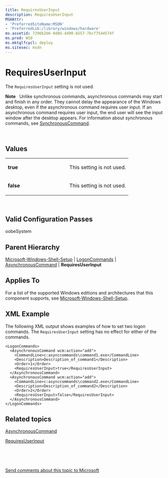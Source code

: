 ```yaml
---
title: RequiresUserInput
description: RequiresUserInput
MSHAttr:
- 'PreferredSiteName:MSDN'
- 'PreferredLib:/library/windows/hardware'
ms.assetid: 7296b2b6-9d8d-4d90-b557-7bcf7544574f
ms.prod: W10
ms.mktglfcycl: deploy
ms.sitesec: msdn
---
```


# RequiresUserInput


The `RequiresUserInput` setting is not used.

**Note**  
Unlike synchronous commands, asynchronous commands may start and finish in any order. They cannot delay the appearance of the Windows desktop, even if the asynchronous command requires user input. If an asynchronous command requires user input, the end user will see the input window after the desktop appears. For information about synchronous commands, see [SynchronousCommand](microsoft-windows-shell-setup-firstlogoncommands-synchronouscommand.md).

 

## Values


<table>
<colgroup>
<col width="50%" />
<col width="50%" />
</colgroup>
<tbody>
<tr class="odd">
<td><p><strong>true</strong></p></td>
<td><p>This setting is not used.</p></td>
</tr>
<tr class="even">
<td><p><strong>false</strong></p></td>
<td><p>This setting is not used.</p></td>
</tr>
</tbody>
</table>

 

## Valid Configuration Passes


oobeSystem

## Parent Hierarchy


[Microsoft-Windows-Shell-Setup](microsoft-windows-shell-setup.md) | [LogonCommands](microsoft-windows-shell-setup-logoncommands.md) | [AsynchronousCommand](microsoft-windows-shell-setup-logoncommands-asynchronouscommand.md) | **RequiresUserInput**

## Applies To


For a list of the supported Windows editions and architectures that this component supports, see [Microsoft-Windows-Shell-Setup](microsoft-windows-shell-setup.md).

## XML Example


The following XML output shows examples of how to set two logon commands. The `RequiresUserInput` setting has no effect for either of the commands.

``` syntax
<LogonCommands>
  <AsynchronousCommand wcm:action="add">
    <CommandLine>c:asynccommands\command1.exe</CommandLine>
    <Description>Description_of_command1</Description>
    <Order>1</Order>
    <RequiresUserInput>true</RequiresUserInput>
  </AsynchronousCommand>
  <AsynchronousCommand wcm:action="add">
    <CommandLine>c:asynccommands\command2.exe</CommandLine>
    <Description>Description_of_command2</Description>
    <Order>2</Order>
    <RequiresUserInput>false</RequiresUserInput>
  </AsynchronousCommand>
</LogonCommands>
```

## Related topics


[AsynchronousCommand](microsoft-windows-shell-setup-logoncommands-asynchronouscommand.md)

[RequiresUserInput](microsoft-windows-shell-setup-firstlogoncommands-synchronouscommand-requiresuserinput.md)

 

 

[Send comments about this topic to Microsoft](mailto:wsddocfb@microsoft.com?subject=Documentation%20feedback%20%5Bp_unattend\p_unattend%5D:%20RequiresUserInput%20%20RELEASE:%20%2810/3/2016%29&body=%0A%0APRIVACY%20STATEMENT%0A%0AWe%20use%20your%20feedback%20to%20improve%20the%20documentation.%20We%20don't%20use%20your%20email%20address%20for%20any%20other%20purpose,%20and%20we'll%20remove%20your%20email%20address%20from%20our%20system%20after%20the%20issue%20that%20you're%20reporting%20is%20fixed.%20While%20we're%20working%20to%20fix%20this%20issue,%20we%20might%20send%20you%20an%20email%20message%20to%20ask%20for%20more%20info.%20Later,%20we%20might%20also%20send%20you%20an%20email%20message%20to%20let%20you%20know%20that%20we've%20addressed%20your%20feedback.%0A%0AFor%20more%20info%20about%20Microsoft's%20privacy%20policy,%20see%20http://privacy.microsoft.com/default.aspx. "Send comments about this topic to Microsoft")





